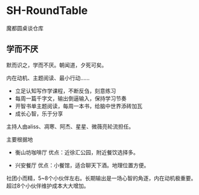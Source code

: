 # SH-RoundTable
魔都圆桌谈仓库

## 学而不厌


默而识之，学而不厌。朝闻道，夕死可矣。

内在动机、主题阅读、最小行动……



*  立足认知写作学课程，不断反刍，刻意练习
*  每周一篇千字文，输出倒逼输入，保持学习节奏
*  开智书单主题阅读，每周一本书，给脑中世界添砖加瓦
*  成长心智，乐于分享


主持人由aliss、凋寒、阿杰、星星、微薇亮轮流担任。


主要根据地

* 衡山坊咖啡厅
优点：近徐汇公园，附近餐饮选择多。

* 兴安餐厅
优点：小餐馆，适合聊天下酒。地理位置方便。








社团小而精，5~8个小伙伴左右。长期输出是一场心智的角逐，内在动机极重要。超过8个小伙伴维护成本大大增加。






